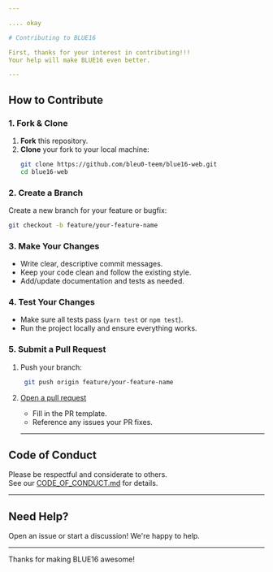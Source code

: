 ```yaml
---

.... okay

# Contributing to BLUE16

First, thanks for your interest in contributing!!!
Your help will make BLUE16 even better.

---
```


## How to Contribute

### 1. Fork & Clone

1. **Fork** this repository.
2. **Clone** your fork to your local machine:
   ```bash
   git clone https://github.com/bleu0-teem/blue16-web.git
   cd blue16-web
    ```

### 2. Create a Branch

   Create a new branch for your feature or bugfix:
   ```bash
   git checkout -b feature/your-feature-name
   ```

### 3. Make Your Changes

   - Write clear, descriptive commit messages.
   - Keep your code clean and follow the existing style.
   - Add/update documentation and tests as needed.

### 4. Test Your Changes

   - Make sure all tests pass (`yarn test` or `npm test`).
   - Run the project locally and ensure everything works.

### 5. Submit a Pull Request

   1. Push your branch:
      ```bash
       git push origin feature/your-feature-name
       ```
   2. [Open a pull request](https://github.com/bleu0-teem/web/pulls)
      - Fill in the PR template.
      - Reference any issues your PR fixes.

      ---

## Code of Conduct

   Please be respectful and considerate to others.  
   See our [CODE_OF_CONDUCT.md](CODE_OF_CONDUCT.md) for details.

---

## Need Help?

Open an issue or start a discussion! We're happy to help.

---

Thanks for making BLUE16 awesome!
